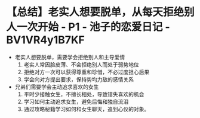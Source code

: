 # 【总结】老实人想要脱单，从每天拒绝别人一次开始 - P1 - 池子的恋爱日记 - BV1VR4y1B7KF

-   老实人想要脱单，需要学会拒绝别人和主导爱情
    1.  老实人常因脸皮薄、不会拒绝别人而处于弱势地位
    2.  拒绝对方一次可以获得尊重和珍惜，不必过度担心后果
    3.  学会向对方提出要求，保持势均力敌的感情关系
-   兄弟们需要学会主动追求喜欢的女生
    1.  平时少接触女生，不擅长相处，导致错失喜欢的机会
    2.  学习如何主动追求女生，避免后悔和独自流泪
    3.  通过攻略秘籍学习如何和女生聊天，追到心仪的对象。